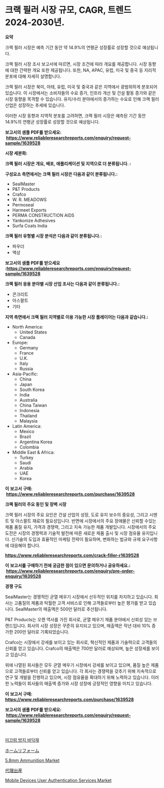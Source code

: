 <p><h1>크랙 필러 시장 규모, CAGR, 트렌드 2024-2030년.</h1></p><p><strong>요약</strong></p>
<p><p>크랙 필러 시장은 예측 기간 동안 약 14.9%의 연평균 성장률로 성장할 것으로 예상됩니다.</p><p>크랙 필러 시장 조사 보고서에 따르면, 시장 조건에 따라 개요를 제공합니다. 시장 동향에 대한 간략한 개요 또한 제공됩니다. 또한, NA, APAC, 유럽, 미국 및 중국 등 지리적 분포에 대해 자세히 설명합니다.</p><p>크랙 필러 시장은 북미, 아태, 유럽, 미국 및 중국과 같은 지역에서 광범위하게 분포되어 있습니다. 이 시장에서는 소비자들의 수요 증가, 인프라 개선 및 건설 활동 증가와 같은 시장 동향을 목격할 수 있습니다. 유지/수리 분야에서의 증가하는 수요로 인해 크랙 필러 산업은 성장하는 추세에 있습니다.</p><p>이러한 시장 동향과 지역적 분포를 고려하면, 크랙 필러 시장은 예측된 기간 동안 14.9%의 연평균 성장률로 성장할 것으로 예상됩니다.</p></p>
<p><strong>보고서의 샘플 PDF를 받으세요: &nbsp;<a href="https://www.reliableresearchreports.com/enquiry/request-sample/1639528">https://www.reliableresearchreports.com/enquiry/request-sample/1639528</a></strong></p>
<p><strong>시장 세분화:</strong></p>
<p><strong> 크랙 필러 시장은 개요, 배포, 애플리케이션 및 지역으로 더 분류됩니다. :</strong></p>
<p><strong>구성요소 측면에서는 크랙 필러 시장은 다음과 같이 분류됩니다.:</strong></p>
<p><ul><li>SealMaster</li><li>P&T Products</li><li>Crafco</li><li>W. R. MEADOWS</li><li>Permoseal</li><li>Harmeet Exports</li><li>PERMA CONSTRUCTION AIDS</li><li>Yankonize Adhesives</li><li>Surfa Coats India</li></ul></p>
<p><strong> 크랙 필러 유형별 시장 분석은 다음과 같이 분류됩니다.:</strong></p>
<p><ul><li>파우더</li><li>액상</li></ul></p>
<p><strong>보고서의 샘플 PDF를 받으세요 :<a href="https://www.reliableresearchreports.com/enquiry/request-sample/1639528">https://www.reliableresearchreports.com/enquiry/request-sample/1639528</a></strong></p>
<p><strong> 크랙 필러 응용 분야별 시장 산업 조사는 다음과 같이 분류됩니다.:</strong></p>
<p><ul><li>콘크리트</li><li>아스팔트</li><li>기타</li></ul></p>
<p><strong>지역 측면에서 크랙 필러 지역별로 이용 가능한 시장 플레이어는 다음과 같습니다.:</strong></p>
<p><ul>
    <li>
        North America:
        <ul>
            <li>United States</li>
            <li>Canada</li>
        </ul>
    </li>
    <li>
        Europe:
        <ul>
            <li>Germany</li>
            <li>France</li>
            <li>U.K.</li>
            <li>Italy</li>
            <li>Russia</li>
        </ul>
    </li>
    <li>
        Asia-Pacific:
        <ul>
            <li>China</li>
            <li>Japan</li>
            <li>South Korea</li>
            <li>India</li>
            <li>Australia</li>
            <li>China Taiwan</li>
            <li>Indonesia</li>
            <li>Thailand</li>
            <li>Malaysia</li>
        </ul>
    </li>
    <li>
        Latin America:
        <ul>
            <li>Mexico</li>
            <li>Brazil</li>
            <li>Argentina Korea</li>
            <li>Colombia</li>
        </ul>
    </li>
    <li>
        Middle East & Africa:
        <ul>
            <li>Turkey</li>
            <li>Saudi</li>
            <li>Arabia</li>
            <li>UAE</li>
            <li>Korea</li>
        </ul>
    </li>
    </ul></p>
<p><strong>이 보고서 구매: &nbsp;<a href="https://www.reliableresearchreports.com/purchase/1639528">https://www.reliableresearchreports.com/purchase/1639528</a></strong></p>
<p><strong>크랙 필러의 주요 동인 및 장벽 시장</strong></p>
<p><p>크랙 필러 시장의 주요 요인은 건설 산업의 성장, 도로 유지 보수의 중요성, 그리고 시멘트 및 아스팔트 재료의 필요성입니다. 반면에 시장에서의 주요 장애물은 신뢰할 수있는 제품 품질 유지, 가격과 경쟁력, 그리고 지속 가능한 제품 개발입니다. 시장에서의 주요 도전은 시장의 경쟁력과 기술적 발전에 따른 새로운 제품 출시 및 시장 점유율 유지입니다. 신기술의 도입과 효율적인 마케팅 전략이 필요하며, 변화하는 법규와 규제 요구사항에 대응해야 합니다.</p></p>
<p><strong><a href="https://www.reliableresearchreports.com/crack-filler-r1639528">https://www.reliableresearchreports.com/crack-filler-r1639528</a></strong></p>
<p><strong>이 보고서를 구매하기 전에 궁금한 점이 있으면 문의하거나 공유하세요.: &nbsp;<a href="https://www.reliableresearchreports.com/enquiry/pre-order-enquiry/1639528">https://www.reliableresearchreports.com/enquiry/pre-order-enquiry/1639528</a></strong></p>
<p><strong>경쟁 구도</strong></p>
<p><p>SealMaster는 경쟁적인 균열 메우기 시장에서 선두적인 위치를 차지하고 있습니다. 회사는 고품질의 제품과 탁월한 고객 서비스로 인해 고객들로부터 높은 평가를 받고 있습니다. SealMaster의 매출액은 500만 달러로 추산됩니다.</p><p>P&T Products는 오랜 역사를 가진 회사로, 균열 메우기 제품 분야에서 신뢰성 있는 브랜드입니다. 회사의 시장 성장은 꾸준히 유지되고 있으며, 매출액은 작년 대비 10% 증가한 200만 달러로 기록되었습니다.</p><p>Crafco는 시장에서 강세를 보이고 있는 회사로, 혁신적인 제품과 기술력으로 고객들의 신뢰를 얻고 있습니다. Crafco의 매출액은 700만 달러로 예상되며, 높은 성장세를 보이고 있습니다.</p><p>위에 나열된 회사들은 모두 균열 메우기 시장에서 강세를 보이고 있으며, 품질 높은 제품으로 고객들로부터 신뢰를 얻고 있습니다. 각 회사는 경쟁력을 갖추기 위해 지속적으로 연구 및 개발을 진행하고 있으며, 시장 점유율을 확대하기 위해 노력하고 있습니다. 이러한 노력들이 회사들의 매출액 증가와 시장 성장에 긍정적인 영향을 미치고 있습니다.</p></p>
<p><strong>이 보고서 구매: &nbsp; <a href="https://www.reliableresearchreports.com/purchase/1639528">https://www.reliableresearchreports.com/purchase/1639528</a></strong></p>
<p><strong>보고서의 샘플 PDF를 받으세요: &nbsp;<a href="https://www.reliableresearchreports.com/enquiry/request-sample/1639528">https://www.reliableresearchreports.com/enquiry/request-sample/1639528</a></strong><strong></strong></p>
<p>&nbsp;</p>
<p><p><a href="https://github.com/rcabello548/Market-Research-Report-List-1/blob/main/481556463881.md">미끄럼 방지 바닥재</a></p><p><a href="https://github.com/TerrellConn/Market-Research-Report-List-1/blob/main/272007365192.md">ホームリフォーム</a></p><p><a href="https://github.com/luckyshygirl/Market-Research-Report-List-4/blob/main/58mm-ammunition-market.md">5.8mm Ammunition Market</a></p><p><a href="https://github.com/schmahlson/Market-Research-Report-List-1/blob/main/403592065191.md">代理出産</a></p><p><a href="https://www.linkedin.com/pulse/mobile-devices-user-authentication-servicesnbspmarket-pursc">Mobile Devices User Authentication Services Market</a></p></p>